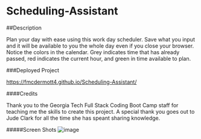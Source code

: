 # Scheduling-Assistant

##Description

Plan your day with ease using this work day scheduler. Save what you input and it will be available to you the whole day even if you close your browser. Notice the colors in the calendar. Grey indicates time that has already passed, red indicates the current hour, and green in time available to plan.

###Deployed Project

https://fmcdermott4.github.io/Scheduling-Assistant/

####Credits

Thank you to the Georgia Tech Full Stack Coding Boot Camp staff for teaching me the skills to create this project. A special thank you goes out to Jude Clark for all the time she has speant sharing knowledge.

#####Screen Shots
![image](https://user-images.githubusercontent.com/76134678/111883556-72d93480-8992-11eb-84fd-9e3214977834.png)
